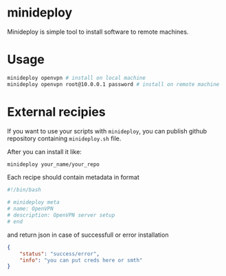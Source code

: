 # minideploy

Minideploy is simple tool to install software to remote machines.

# Usage

```bash
minideploy openvpn # install on local machine
minideploy openvpn root@10.0.0.1 password # install on remote machine
```

# External recipies

If you want to use your scripts with `minideploy`, you can publish github repository containing `minideploy.sh` file.

After you can install it like:

```bash
minideploy your_name/your_repo
```

Each recipe should contain metadata in format

```bash
#!/bin/bash

# minideploy meta
# name: OpenVPN
# description: OpenVPN server setup
# end
```

and return json in case of successfull or error installation

```json
{
    "status": "success/error",
    "info": "you can put creds here or smth"
}
```